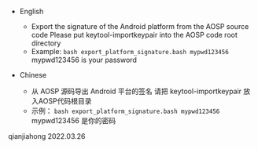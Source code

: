 - English
  - Export the signature of the Android platform from the AOSP source code
    Please put keytool-importkeypair into the AOSP code root directory
  - Example:
    `bash export_platform_signature.bash mypwd123456`
    mypwd123456 is your password

- Chinese
  - 从 AOSP 源码导出 Android 平台的签名
    请把 keytool-importkeypair 放入AOSP代码根目录
  - 示例：
    `bash export_platform_signature.bash mypwd123456`
    mypwd123456 是你的密码

qianjiahong 2022.03.26
